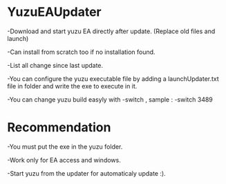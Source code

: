 # YuzuEAUpdater
-Download and start yuzu EA directly after update. (Replace old files and launch)

-Can install from scratch too if no installation found.

-List all change since last update.

-You can configure the yuzu executable file by adding a launchUpdater.txt file in folder and write the exe to execute in it.

-You can change yuzu build easyly with -switch <buildID>, sample : -switch 3489

# Recommendation
-You must put the exe in the yuzu folder.

-Work only for EA access and windows.

-Start yuzu from the updater for automaticaly update :).

